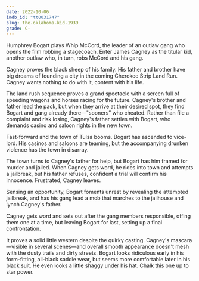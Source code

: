 ```yaml
---
date: 2022-10-06
imdb_id: "tt0031747"
slug: the-oklahoma-kid-1939
grade: C-
---
```


Humphrey Bogart plays Whip McCord, the leader of an outlaw gang who opens the film robbing a stagecoach. Enter James Cagney as the titular kid, another outlaw who, in turn, robs McCord and his gang.

Cagney proves the black sheep of his family. His father and brother have big dreams of founding a city in the coming Cherokee Strip Land Run. Cagney wants nothing to do with it, content with his life.

The land rush sequence proves a grand spectacle with a screen full of speeding wagons and horses racing for the future. Cagney's brother and father lead the pack, but when they arrive at their desired spot, they find Bogart and gang already there—"sooners” who cheated. Rather than file a complaint and risk losing, Cagney's father settles with Bogart, who demands casino and saloon rights in the new town.

Fast-forward and the town of Tulsa booms. Bogart has ascended to vice-lord. His casinos and saloons are teaming, but the accompanying drunken violence has the town in disarray.

The town turns to Cagney's father for help, but Bogart has him framed for murder and jailed. When Cagney gets word, he rides into town and attempts a jailbreak, but his father refuses, confident a trial will confirm his innocence. Frustrated, Cagney leaves.

Sensing an opportunity, Bogart foments unrest by revealing the attempted jailbreak, and has his gang lead a mob that marches to the jailhouse and lynch Cagney's father.

Cagney gets word and sets out after the gang members responsible, offing them one at a time, but leaving Bogart for last, setting up a final confrontation.

It proves a solid little western despite the quirky casting. Cagney's mascara—visible in several scenes—and overall smooth appearance doesn't mesh with the dusty trails and dirty streets. Bogart looks ridiculous early in his form-fitting, all-black saddle wear, but seems more comfortable later in his black suit. He even looks a little shaggy under his hat. Chalk this one up to star power.
